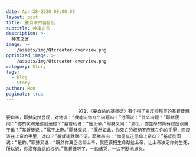 ```yaml
---
date: Apr-28-2020 00:00:00
layout: post
title: 要自杀的基督徒
subtitle: 神寓之言
description: >-
  神寓之言
image: >-
    /assets/img/Qtcreator-overview.png
optimized_image: >-
    /assets/img/Qtcreator-overview.png
category: Story
tags:
  - blog
  - Story
author: Ron
paginate: true
---
```


							　　971，《要自杀的基督徒》有个得了重度抑郁症的基督徒想要自杀，耶稣突然显现，对他说：“我能问你几个问题吗？”他回说：“什么问题？”耶稣便问：“你的灵魂是谁创造的？”基督徒说：“是上帝。”耶稣又问：“那么，你生命的所有权应该属于谁？”基督徒说：“属于上帝。”耶稣就说：“既然如此，你死亡的权柄不应该在你的手里，而应该在上帝的手里，对吗？”基督徒默默不语。耶稣再问：“你是真正信仰上帝吗？”基督徒回说：“是的。”耶稣又说：“既然你真正信仰上帝，就应该把生命献给上帝，让上帝决定你的生死，所以说，你没有自杀的权柄。”基督徒听了，一边痛哭，一边不断地点头。
							
							
						